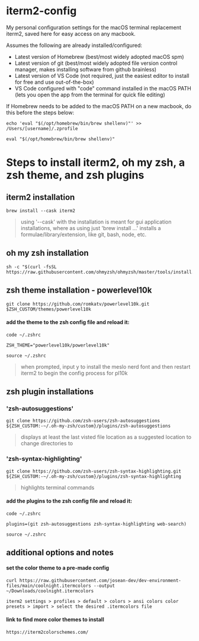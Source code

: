 # iterm2-config
My personal configuration settings for the macOS terminal replacement iterm2, saved here for easy access on any macbook. 

Assumes the following are already installed/configured:
- Latest version of Homebrew (best/most widely adopted macOS spm)
- Latest version of git (best/most widely adopted file version control manager, makes installing software from github brainless)
- Latest version of VS Code (not required, just the easiest editor to install for free and use out-of-the-box)
- VS Code configured with "code" command installed in the macOS PATH (lets you open the app from the terminal for quick file editing)

If Homebrew needs to be added to the macOS PATH on a new macbook, do this before the steps below:
```
echo 'eval "$(/opt/homebrew/bin/brew shellenv)"' >> /Users/[username]/.zprofile
```
```
eval "$(/opt/homebrew/bin/brew shellenv)"
```

# Steps to install iterm2, oh my zsh, a zsh theme, and zsh plugins
## iterm2 installation
```
brew install --cask iterm2
```

> using '--cask' with the installation is meant for gui application installations, where as using just 'brew install ...' installs a formulae/library/extension, like git, bash, node, etc.

## oh my zsh installation
```
sh -c "$(curl -fsSL https://raw.githubusercontent.com/ohmyzsh/ohmyzsh/master/tools/install.sh)"
```

## zsh theme installation - powerlevel10k
```
git clone https://github.com/romkatv/powerlevel10k.git $ZSH_CUSTOM/themes/powerlevel10k
```

#### add the theme to the zsh config file and reload it:
```
code ~/.zshrc
```
```
ZSH_THEME="powerlevel10k/powerlevel10k"
```
```
source ~/.zshrc
```
> when prompted, input y to install the meslo nerd font and then restart iterm2 to begin the config process for pl10k 

## zsh plugin installations
### 'zsh-autosuggestions'
```
git clone https://github.com/zsh-users/zsh-autosuggestions ${ZSH_CUSTOM:-~/.oh-my-zsh/custom}/plugins/zsh-autosuggestions
```
> displays at least the last visted file location as a suggested location to change directories to

### 'zsh-syntax-highlighting'
```
git clone https://github.com/zsh-users/zsh-syntax-highlighting.git ${ZSH_CUSTOM:-~/.oh-my-zsh/custom}/plugins/zsh-syntax-highlighting
```
> highlights terminal commands

#### add the plugins to the zsh config file and reload it:
```
code ~/.zshrc
```
```
plugins=(git zsh-autosuggestions zsh-syntax-highlighting web-search)
```
```
source ~/.zshrc
```

## additional options and notes
#### set the color theme to a pre-made config
```
curl https://raw.githubusercontent.com/josean-dev/dev-environment-files/main/coolnight.itermcolors --output ~/Downloads/coolnight.itermcolors
```
```
iterm2 settings > profiles > default > colors > ansi colors color presets > import > select the desired .itermcolors file
```

#### link to find more color themes to install
```
https://iterm2colorschemes.com/
```